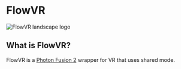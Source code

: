 # FlowVR
![FlowVR landscape logo](https://github.com/user-attachments/assets/68b1bd4b-061a-4288-bbf2-0a4fde772794)

## What is FlowVR?

FlowVR is a [Photon Fusion 2](https://doc.photonengine.com/fusion/current/fusion-intro) wrapper for VR that uses shared mode.
